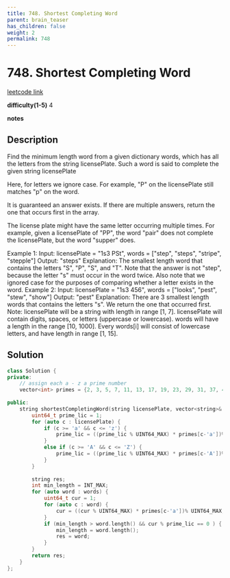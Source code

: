 ```yaml
---
title: 748. Shortest Completing Word
parent: brain_teaser
has_children: false
weight: 2
permalink: 748
---
```

# 748. Shortest Completing Word
[leetcode link](https://leetcode.com/problems/shortest-completing-word/)

**difficulty(1-5)** 
4

**notes**   


## Description
Find the minimum length word from a given dictionary words, which has all the letters from the string licensePlate. Such a word is said to complete the given string licensePlate

Here, for letters we ignore case. For example, "P" on the licensePlate still matches "p" on the word.

It is guaranteed an answer exists. If there are multiple answers, return the one that occurs first in the array.

The license plate might have the same letter occurring multiple times. For example, given a licensePlate of "PP", the word "pair" does not complete the licensePlate, but the word "supper" does.

Example 1:
Input: licensePlate = "1s3 PSt", words = ["step", "steps", "stripe", "stepple"]
Output: "steps"
Explanation: The smallest length word that contains the letters "S", "P", "S", and "T".
Note that the answer is not "step", because the letter "s" must occur in the word twice.
Also note that we ignored case for the purposes of comparing whether a letter exists in the word.
Example 2:
Input: licensePlate = "1s3 456", words = ["looks", "pest", "stew", "show"]
Output: "pest"
Explanation: There are 3 smallest length words that contains the letters "s".
We return the one that occurred first.
Note:
licensePlate will be a string with length in range [1, 7].
licensePlate will contain digits, spaces, or letters (uppercase or lowercase).
words will have a length in the range [10, 1000].
Every words[i] will consist of lowercase letters, and have length in range [1, 15].

## Solution
```c++
class Solution {
private:
    // assign each a - z a prime number
    vector<int> primes = {2, 3, 5, 7, 11, 13, 17, 19, 23, 29, 31, 37, 41, 43, 47, 53, 59, 61, 67, 71, 73, 79, 83, 89, 97, 101, 103}; 
    
public:
    string shortestCompletingWord(string licensePlate, vector<string>& words) {
        uint64_t prime_lic = 1; 
        for (auto c : licensePlate) {
            if (c >= 'a' && c <= 'z') {
                prime_lic = ((prime_lic % UINT64_MAX) * primes[c-'a'])% UINT64_MAX;
            }
            else if (c >= 'A' && c <= 'Z') {
                prime_lic = ((prime_lic % UINT64_MAX) * primes[c-'A'])% UINT64_MAX;
            }
        }
        
        string res;
        int min_length = INT_MAX;
        for (auto word : words) {
            uint64_t cur = 1;
            for (auto c : word) {
                cur = ((cur % UINT64_MAX) * primes[c-'a'])% UINT64_MAX;
            }
            if (min_length > word.length() && cur % prime_lic == 0 ) {
                min_length = word.length();
                res = word;
            }
        }
        return res;
    }
};
```


<!-- 
Default label
{: .label }

Blue label
{: .label .label-blue }

Stable
{: .label .label-green }

New release
{: .label .label-purple }

Coming soon
{: .label .label-yellow }

Deprecated
{: .label .label-red } -->
